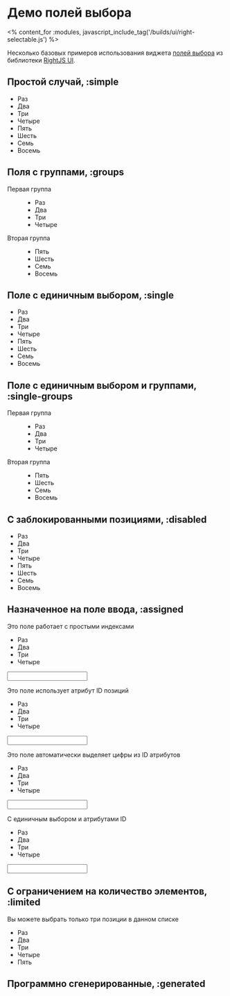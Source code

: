 # Демо полей выбора
<% content_for :modules, javascript_include_tag('/builds/ui/right-selectable.js') %>
<style type="text/css">
  dl.right-selectable dt {
    font-size: 1em;
  }
</style>

Несколько базовых примеров использования виджета [полей выбора](/ui/selectable)
из библиотеки [RightJS UI](/ui).


## Простой случай, :simple

<p>
  <ul class="rui-selectable">
    <li>Раз</li>
    <li>Два</li>
    <li>Три</li>
    <li>Четыре</li>
    <li>Пять</li>
    <li>Шесть</li>
    <li>Семь</li>
    <li>Восемь</li>
  </ul>
</p>

## Поля с группами, :groups

<p>
  <dl class="rui-selectable">
    <dt>Первая группа</dt>
    <dd>
      <ul>
        <li>Раз</li>
        <li>Два</li>
        <li>Три</li>
        <li>Четыре</li>
      </ul>
    </dd>
    <dt>Вторая группа</dt>
    <dd>
      <ul>
        <li>Пять</li>
        <li>Шесть</li>
        <li>Семь</li>
        <li>Восемь</li>
      </ul>
    </dd>
  </dl>
</p>

## Поле с единичным выбором, :single

<p>
  <ul class="rui-selectable rui-selectable-single">
    <li>Раз</li>
    <li>Два</li>
    <li>Три</li>
    <li>Четыре</li>
    <li>Пять</li>
    <li>Шесть</li>
    <li>Семь</li>
    <li>Восемь</li>
  </ul>
</p>

## Поле с единичным выбором и группами, :single-groups

<p>
  <dl class="rui-selectable rui-selectable-single">
    <dt>Первая группа</dt>
    <dd>
      <ul>
        <li>Раз</li>
        <li>Два</li>
        <li>Три</li>
        <li>Четыре</li>
      </ul>
    </dd>
    <dt>Вторая группа</dt>
    <dd>
      <ul>
        <li>Пять</li>
        <li>Шесть</li>
        <li>Семь</li>
        <li>Восемь</li>
      </ul>
    </dd>
  </dl>
</p>

## С заблокированными позициями, :disabled

<p>
  <ul class="rui-selectable" data-selectable="{disabled:[1,4]}">
    <li>Раз</li>
    <li>Два</li>
    <li>Три</li>
    <li>Четыре</li>
    <li>Пять</li>
    <li>Шесть</li>
    <li>Семь</li>
    <li>Восемь</li>
  </ul>
</p>

## Назначенное на поле ввода, :assigned

<p>
  Это поле работает с простыми индексами
  <ul class="rui-selectable" data-selectable="{update: 'input-1'}">
    <li>Раз</li>
    <li>Два</li>
    <li>Три</li>
    <li>Четыре</li>
  </ul>

  <input type="text" id="input-1" />
</p>
<p>
  Это поле использует атрибут ID позиций
  <ul class="rui-selectable" data-selectable="{update: 'input-2'}">
    <li id="one-1">Раз</li>
    <li id="two-2">Два</li>
    <li id="three-3">Три</li>
    <li id="four-4">Четыре</li>
  </ul>

  <input type="text" id="input-2" />
</p>
<p>
  Это поле автоматически выделяет цифры из ID атрибутов
  <ul class="rui-selectable" data-selectable="{update: 'input-3', parseIds: true}">
    <li id="one-1">Раз</li>
    <li id="two-2">Два</li>
    <li id="three-3">Три</li>
    <li id="four-4">Четыре</li>
  </ul>

  <input type="text" id="input-3" />
</p>
<p>
  С единичным выбором и атрибутами ID
  <ul class="rui-selectable" data-selectable="{update: 'input-4', multiple: false}">
    <li id="one-1">Раз</li>
    <li id="two-2">Два</li>
    <li id="three-3">Три</li>
    <li id="four-4">Четыре</li>
  </ul>

  <input type="text" id="input-4" />
</p>

## С ограничением на количество элементов, :limited
<p>
  Вы можете выбрать только три позиции в данном списке
  <ul class="rui-selectable" data-selectable="{limit: 3}">
    <li>Раз</li>
    <li>Два</li>
    <li>Три</li>
    <li>Четыре</li>
    <li>Пять</li>
  </ul>
</p>


## Программно сгенерированные, :generated

<div id="generated-selects"> </div>
<script type="text/javascript">
// <![CDATA[
  var keys = {
    'option-1': 'Раз',
    'option-2': 'Два',
    'option-3': 'Три',
    'option-4': 'Четыре'
  };

  new Selectable({
    options: Object.values(keys),
    selected: 2,
    multiple: false
  }).insertTo($E('p').insertTo('generated-selects'));

  new Selectable({
    options: keys,
    selected: [0,2],
    multiple: true
  }).insertTo($E('p').insertTo('generated-selects'));

  new Selectable({
    options: keys,
    selected: [0,2]
  }).setValue([1,3])
    .insertTo($E('p').insertTo('generated-selects'));
// ]]>
</script>

<div style="height: 10em"> </div>

